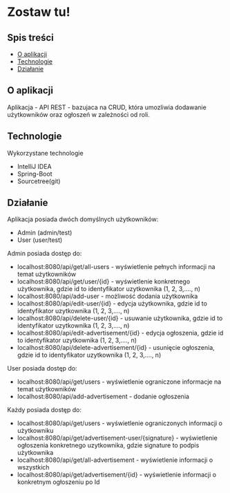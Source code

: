 # Zostaw tu!
## Spis treści
* [O aplikacji](#o-aplikacji)
* [Technologie](#technologie)
* [Działanie](#działanie)

## O aplikacji
Aplikacja - API REST - bazujaca na CRUD, która umozliwia dodawanie użytkowników oraz ogłoszeń w zależności od roli.
	
## Technologie
Wykorzystane technologie
* IntelliJ IDEA
* Spring-Boot
* Sourcetree(git)

## Działanie
Aplikacja posiada dwóch domyślnych użytkowników:
* Admin (admin/test)
* User (user/test)

Admin posiada dostęp do:
* localhost:8080/api/get/all-users - wyświetlenie pełnych informacji na temat użytkowników
* localhost:8080/api/get/user/{id} - wyświetlenie konkretnego użytkownika, gdzie id to identyfikator uzytkownika (1, 2, 3,...., n)
* localhost:8080/api/add-user - możliwość dodania użytkownika
* localhost:8080/api/edit-user/{id} - edycja użytkownika, gdzie id to identyfikator uzytkownika (1, 2, 3,...., n)
* localhost:8080/api/delete-user/{id} - usuwanie użytkownika, gdzie id to identyfikator uzytkownika (1, 2, 3,...., n)
* localhost:8080/api/edit-advertisement/{id} - edycja ogłoszenia, gdzie id to identyfikator uzytkownika (1, 2, 3,...., n)
* localhost:8080/api/delete-advertisement/{id} - usunięcie ogłoszenia, gdzie id to identyfikator uzytkownika (1, 2, 3,...., n)

User posiada dostęp do:
* localhost:8080/api/get/users - wyświetlenie ograniczone informacje na temat użytkowników
* localhost:8080/api/add-advertisement - dodanie ogłoszenia

Każdy posiada dostęp do:
* localhost:8080/api/get/users - wyświetlenie ograniczonych informacji o użytkowniku
* localhost:8080/api/get/advertisement-user/{signature} - wyświetlenie ogłoszenia konkretnego uzytkownika, gdzie signature to podpis użytkownika
* localhost:8080/api/get/all-advertisement - wyświetlenie informacji o wszystkich 
* localhost:8080/api/get/advertisement/{id} - wyświetlenie informacji o konkretnym ogłoszeniu po Id
 
  


  
